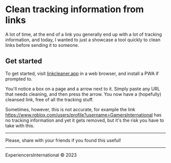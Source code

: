# Clean tracking information from links

A lot of time, at the end of a link you generally end up with a lot of tracking information, and today, I wanted to just a showcase a tool quickly to clean links before sending it to someone.

## Get started

To get started, visit [linkcleaner.app](https://linkcleaner.app/) in a web browser, and install a PWA if prompted to.

You'll notice a box on a page and a arrow next to it. Simply paste any URL that needs cleaning, and then press the arrow. You now have a (hopefully) cleansed link, free of all the tracking stuff.

Sometimes, however, this is not accurate, for example the link https://www.roblox.com/users/profile?username=GamersInternational has no tracking information and yet it gets removed, but it's the risk you have to take with this.

---

Please, share with your friends if you found this useful!

---

ExperiencersInternational © 2023
